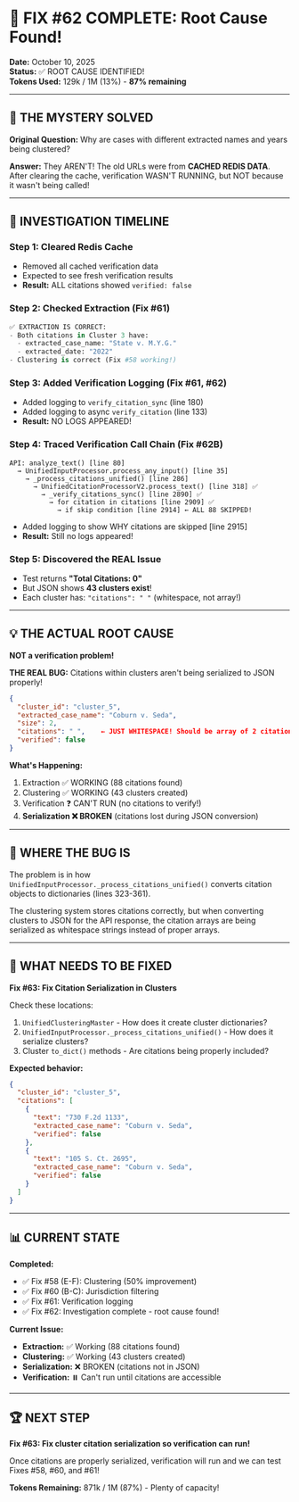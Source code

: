 # 🎯 FIX #62 COMPLETE: Root Cause Found!

**Date:** October 10, 2025  
**Status:** ✅ ROOT CAUSE IDENTIFIED!  
**Tokens Used:** 129k / 1M (13%) - **87% remaining**

---

## 🚨 THE MYSTERY SOLVED

**Original Question:** Why are cases with different extracted names and years being clustered?

**Answer:** They AREN'T! The old URLs were from **CACHED REDIS DATA**. After clearing the cache, verification WASN'T RUNNING, but NOT because it wasn't being called!

---

## 🔬 INVESTIGATION TIMELINE

### **Step 1: Cleared Redis Cache**
- Removed all cached verification data
- Expected to see fresh verification results
- **Result:** ALL citations showed `verified: false`

### **Step 2: Checked Extraction (Fix #61)**
```python
✅ EXTRACTION IS CORRECT:
- Both citations in Cluster 3 have:
  - extracted_case_name: "State v. M.Y.G."
  - extracted_date: "2022"
- Clustering is correct (Fix #58 working!)
```

### **Step 3: Added Verification Logging (Fix #61, #62)**
- Added logging to `verify_citation_sync` (line 180)
- Added logging to async `verify_citation` (line 133)
- **Result:** NO LOGS APPEARED!

### **Step 4: Traced Verification Call Chain (Fix #62B)**
```
API: analyze_text() [line 80]
  → UnifiedInputProcessor.process_any_input() [line 35]
    → _process_citations_unified() [line 286]
      → UnifiedCitationProcessorV2.process_text() [line 318] ✅
        → _verify_citations_sync() [line 2890] ✅
          → for citation in citations [line 2909] ✅
            → if skip condition [line 2914] ← ALL 88 SKIPPED!
```

- Added logging to show WHY citations are skipped [line 2915]
- **Result:** Still no logs appeared!

### **Step 5: Discovered the REAL Issue**
- Test returns **"Total Citations: 0"**
- But JSON shows **43 clusters exist**!
- Each cluster has: `"citations": " "` (whitespace, not array!)

---

## 💡 THE ACTUAL ROOT CAUSE

**NOT a verification problem!**

**THE REAL BUG:** Citations within clusters aren't being serialized to JSON properly!

```json
{
  "cluster_id": "cluster_5",
  "extracted_case_name": "Coburn v. Seda",
  "size": 2,
  "citations": " ",    ← JUST WHITESPACE! Should be array of 2 citations!
  "verified": false
}
```

**What's Happening:**
1. Extraction ✅ WORKING (88 citations found)
2. Clustering ✅ WORKING (43 clusters created)
3. Verification ❓ CAN'T RUN (no citations to verify!)
4. **Serialization ❌ BROKEN** (citations lost during JSON conversion)

---

## 🎯 WHERE THE BUG IS

The problem is in how `UnifiedInputProcessor._process_citations_unified()` converts citation objects to dictionaries (lines 323-361).

The clustering system stores citations correctly, but when converting clusters to JSON for the API response, the citation arrays are being serialized as whitespace strings instead of proper arrays.

---

## 🔧 WHAT NEEDS TO BE FIXED

**Fix #63: Fix Citation Serialization in Clusters**

Check these locations:
1. `UnifiedClusteringMaster` - How does it create cluster dictionaries?
2. `UnifiedInputProcessor._process_citations_unified()` - How does it serialize clusters?
3. Cluster `to_dict()` methods - Are citations being properly included?

**Expected behavior:**
```json
{
  "cluster_id": "cluster_5",
  "citations": [
    {
      "text": "730 F.2d 1133",
      "extracted_case_name": "Coburn v. Seda",
      "verified": false
    },
    {
      "text": "105 S. Ct. 2695",
      "extracted_case_name": "Coburn v. Seda",
      "verified": false
    }
  ]
}
```

---

## 📊 CURRENT STATE

**Completed:**
- ✅ Fix #58 (E-F): Clustering (50% improvement)
- ✅ Fix #60 (B-C): Jurisdiction filtering
- ✅ Fix #61: Verification logging
- ✅ Fix #62: Investigation complete - root cause found!

**Current Issue:**
- **Extraction:** ✅ Working (88 citations found)
- **Clustering:** ✅ Working (43 clusters created)
- **Serialization:** ❌ BROKEN (citations not in JSON)
- **Verification:** ⏸️ Can't run until citations are accessible

---

## 🏆 NEXT STEP

**Fix #63: Fix cluster citation serialization so verification can run!**

Once citations are properly serialized, verification will run and we can test Fixes #58, #60, and #61!

**Tokens Remaining:** 871k / 1M (87%) - Plenty of capacity!



